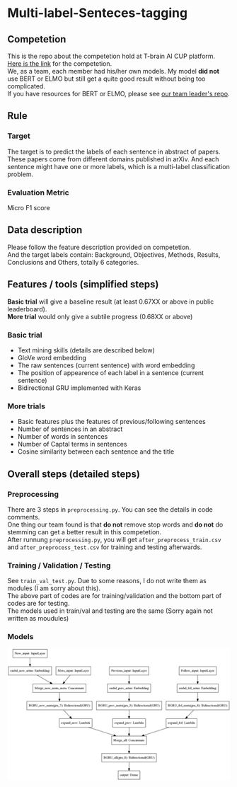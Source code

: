 # Multi-label-Senteces-tagging

## Competetion
This is the repo about the competetion hold at T-brain AI CUP platform. [Here is the link](https://tbrain.trendmicro.com.tw/Competitions/Details/8) for the competetion.  
We, as a team, each member had his/her own models. My model **did not** use BERT or ELMO but still get a quite good result without being too complicated.   
If you have resources for BERT or ELMO, please see [our team leader's repo](https://github.com/eugeneALU/Text-Classification).

## Rule
### Target
The target is to predict the labels of each sentence in abstract of papers. These papers come from different domains published in arXiv. And each sentence might have one or more labels, which is a multi-label classification problem.
### Evaluation Metric
Micro F1 score

## Data description
Please follow the feature description provided on competetion.  
And the target labels contain: Background, Objectives, Methods, Results, Conclusions and Others, totally 6 categories.

## Features / tools (simplified steps)
**Basic trial** will give a baseline result (at least 0.67XX or above in public leaderboard).   
**More trial** would only give a subtile progress (0.68XX or above)
### Basic trial
+ Text mining skills (details are described below)
+ GloVe word embedding
+ The raw sentences (current sentence) with word embedding
+ The position of appearence of each label in a sentence (current sentence)
+ Bidirectional GRU implemented with Keras
### More trials
+ Basic features plus the features of previous/following sentences
+ Number of sentences in an abstract
+ Number of words in sentences
+ Number of Captal terms in sentences
+ Cosine similarity between each sentence and the title

## Overall steps (detailed steps)
### Preprocessing
There are 3 steps in ```preprocessing.py```. You can see the details in code comments.   
One thing our team found is that **do not** remove stop words and **do not** do stemming can get a better result in this competetion.  
After runnung ```preprocessing.py```, you will get ```after_preprocess_train.csv``` and ```after_preprocess_test.csv``` for training and testing afterwards. 

### Training / Validation / Testing
See ```train_val_test.py```. Due to some reasons, I do not write them as modules (I am sorry about this).   
The above part of codes are for training/validation and the bottom part of codes are for testing.   
The models used in train/val and testing are the same (Sorry again not written as moudules)

### Models
![Model structure](./model.png)

